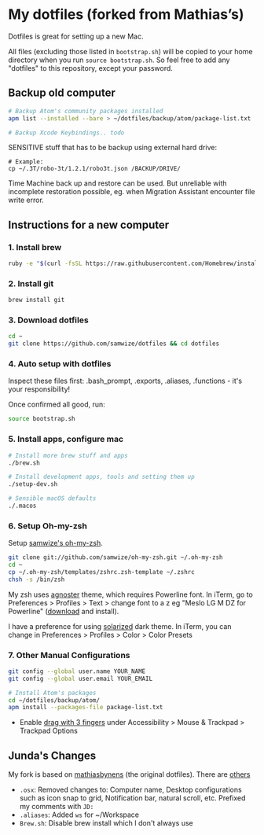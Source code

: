 # My dotfiles (forked from Mathias’s)

Dotfiles is great for setting up a new Mac.

All files (excluding those listed in `bootstrap.sh`) will be copied to your home directory when you run `source bootstrap.sh`. So feel free to add any "dotfiles" to this repository, except your password.

## Backup old computer

```bash
# Backup Atom's community packages installed
apm list --installed --bare > ~/dotfiles/backup/atom/package-list.txt

# Backup Xcode Keybindings.. todo
```

SENSITIVE stuff that has to be backup using external hard drive:

    # Example:
    cp ~/.3T/robo-3t/1.2.1/robo3t.json /BACKUP/DRIVE/

Time Machine back up and restore can be used. But unreliable with incomplete restoration possible, eg. when Migration Assistant encounter file write error.

## Instructions for a new computer

### 1. Install brew

```bash
ruby -e "$(curl -fsSL https://raw.githubusercontent.com/Homebrew/install/master/install)"
```

### 2. Install git

```bash
brew install git
```

### 3. Download dotfiles

```bash
cd ~
git clone https://github.com/samwize/dotfiles && cd dotfiles
```

### 4. Auto setup with dotfiles

Inspect these files first: .bash_prompt, .exports, .aliases, .functions - it's your responsibility!

Once confirmed all good, run:

```bash
source bootstrap.sh
```

### 5. Install apps, configure mac

```bash
# Install more brew stuff and apps
./brew.sh

# Install development apps, tools and setting them up
./setup-dev.sh

# Sensible macOS defaults
./.macos
```

### 6. Setup Oh-my-zsh

Setup [samwize's oh-my-zsh](https://github.com/samwize/oh-my-zsh).

```bash
git clone git://github.com/samwize/oh-my-zsh.git ~/.oh-my-zsh
cd ~
cp ~/.oh-my-zsh/templates/zshrc.zsh-template ~/.zshrc
chsh -s /bin/zsh
```

My zsh uses [agnoster](https://github.com/agnoster/agnoster-zsh-theme) theme, which requires Powerline font. In iTerm, go to Preferences > Profiles > Text > change font to a z eg "Meslo LG M DZ for Powerline" ([download](https://github.com/powerline/fonts/blob/master/Meslo%20Dotted/Meslo%20LG%20M%20DZ%20Regular%20for%20Powerline.ttf) and install).

I have a preference for using [solarized](https://github.com/altercation/solarized) dark theme. In iTerm, you can change in Preferences > Profiles > Color > Color Presets

### 7. Other Manual Configurations

```bash
git config --global user.name YOUR_NAME
git config --global user.email YOUR_EMAIL

# Install Atom's packages
cd ~/dotfiles/backup/atom/
apm install --packages-file package-list.txt
```

- Enable [drag with 3 fingers](https://support.apple.com/en-sg/HT204609) under Accessibility > Mouse & Trackpad > Trackpad Options

## Junda's Changes

My fork is based on [mathiasbynens](https://github.com/mathiasbynens/dotfiles) (the original dotfiles). There are [others](http://dotfiles.github.io)

- `.osx`: Removed changes to: Computer name, Desktop configurations such as icon snap to grid, Notification bar, natural scroll, etc. Prefixed my comments with `JD:`
- `.aliases`: Added `ws` for ~/Workspace
- `Brew.sh`: Disable brew install which I don't always use
